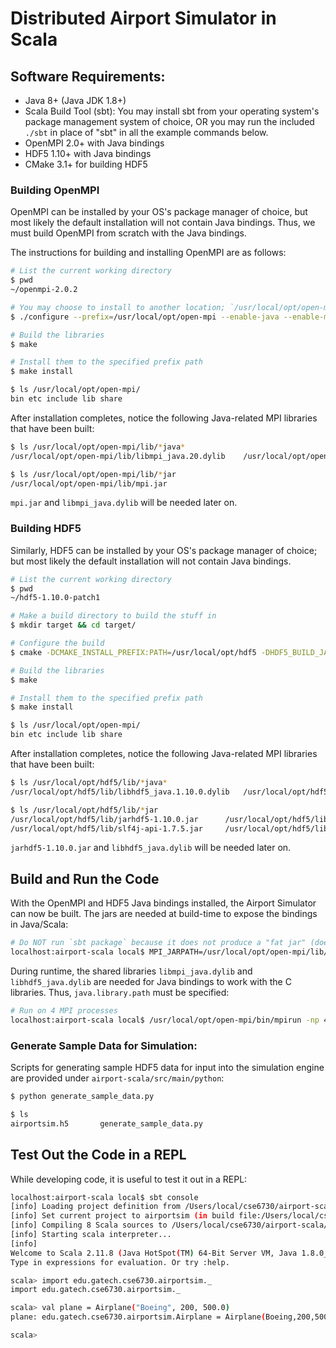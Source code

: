 # Distributed Airport Simulator in Scala


## Software Requirements:

* Java 8+ (Java JDK 1.8+)
* Scala Build Tool (sbt): You may install sbt from your operating system's package management system of choice, OR you may run the included `./sbt` in place of "sbt" in all the example commands below.
* OpenMPI 2.0+ with Java bindings
* HDF5 1.10+ with Java bindings
* CMake 3.1+ for building HDF5



### Building OpenMPI

OpenMPI can be installed by your OS's package manager of choice, but most likely the default installation will not contain Java bindings.  Thus, we must build OpenMPI from scratch with the Java bindings.

The instructions for building and installing OpenMPI are as follows:


```bash
# List the current working directory
$ pwd
~/openmpi-2.0.2

# You may choose to install to another location; `/usr/local/opt/open-mpi` is chosen here for a self-contained installation.
$ ./configure --prefix=/usr/local/opt/open-mpi --enable-java --enable-mpi-java

# Build the libraries
$ make

# Install them to the specified prefix path
$ make install

$ ls /usr/local/opt/open-mpi/
bin	etc	include	lib	share
```

After installation completes, notice the following Java-related MPI libraries that have been built:

```bash
$ ls /usr/local/opt/open-mpi/lib/*java*
/usr/local/opt/open-mpi/lib/libmpi_java.20.dylib	/usr/local/opt/open-mpi/lib/libmpi_java.dylib		/usr/local/opt/open-mpi/lib/libmpi_java.la

$ ls /usr/local/opt/open-mpi/lib/*jar
/usr/local/opt/open-mpi/lib/mpi.jar
```

`mpi.jar` and `libmpi_java.dylib` will be needed later on.



### Building HDF5

Similarly, HDF5 can be installed by your OS's package manager of choice; but most likely the default installation will not contain Java bindings.

```bash
# List the current working directory
$ pwd
~/hdf5-1.10.0-patch1

# Make a build directory to build the stuff in
$ mkdir target && cd target/

# Configure the build
$ cmake -DCMAKE_INSTALL_PREFIX:PATH=/usr/local/opt/hdf5 -DHDF5_BUILD_JAVA=1 -DHDF5_BUILD_TOOLS=1 -DMPI_C_INCLUDE_PATH=/usr/local/opt/open-mpi/include -DMPI_C_LIBRARIES=/usr/local/opt/open-mpi/lib/libmpi.dylib ..

# Build the libraries
$ make

# Install them to the specified prefix path
$ make install

$ ls /usr/local/opt/open-mpi/
bin	etc	include	lib	share
```

After installation completes, notice the following Java-related MPI libraries that have been built:

```bash
$ ls /usr/local/opt/hdf5/lib/*java*
/usr/local/opt/hdf5/lib/libhdf5_java.1.10.0.dylib	/usr/local/opt/hdf5/lib/libhdf5_java.100.0.1.dylib	/usr/local/opt/hdf5/lib/libhdf5_java.dylib

$ ls /usr/local/opt/hdf5/lib/*jar
/usr/local/opt/hdf5/lib/jarhdf5-1.10.0.jar		/usr/local/opt/hdf5/lib/slf4j-nop-1.7.5.jar
/usr/local/opt/hdf5/lib/slf4j-api-1.7.5.jar		/usr/local/opt/hdf5/lib/slf4j-simple-1.7.5.jar
```

`jarhdf5-1.10.0.jar` and `libhdf5_java.dylib` will be needed later on.




## Build and Run the Code

With the OpenMPI and HDF5 Java bindings installed, the Airport Simulator can now be built.  The jars are needed at build-time to expose the bindings in Java/Scala:

```bash
# Do NOT run `sbt package` because it does not produce a "fat jar" (does not contain Scala libs)
localhost:airport-scala local$ MPI_JARPATH=/usr/local/opt/open-mpi/lib/mpi.jar HDF_JARPATH=/usr/local/opt/hdf5/lib/jarhdf5-1.10.0.jar sbt assembly
```

During runtime, the shared libraries `libmpi_java.dylib` and `libhdf5_java.dylib` are needed for Java bindings to work with the C libraries.  Thus, `java.library.path` must be specified:

```bash
# Run on 4 MPI processes
localhost:airport-scala local$ /usr/local/opt/open-mpi/bin/mpirun -np 4  java -jar -Djava.library.path=/usr/local/opt/open-mpi/lib:/usr/local/opt/hdf5-mpi/lib  target/scala-2.11/airportsim-assembly-0.1.0.jar --config ~/cse6730/airport-scala/src/main/resources/SimulatorConfiguration.yaml --data ~/cse6730/airport-scala/src/main/python/airportsim.h5
```

### Generate Sample Data for Simulation:

Scripts for generating sample HDF5 data for input into the simulation engine are provided under `airport-scala/src/main/python`:

```bash
$ python generate_sample_data.py

$ ls
airportsim.h5		generate_sample_data.py
```




## Test Out the Code in a REPL

While developing code, it is useful to test it out in a REPL:

```bash
localhost:airport-scala local$ sbt console
[info] Loading project definition from /Users/local/cse6730/airport-scala/project
[info] Set current project to airportsim (in build file:/Users/local/cse6730/airport-scala/)
[info] Compiling 8 Scala sources to /Users/local/cse6730/airport-scala/target/scala-2.11/classes...
[info] Starting scala interpreter...
[info]
Welcome to Scala 2.11.8 (Java HotSpot(TM) 64-Bit Server VM, Java 1.8.0_05).
Type in expressions for evaluation. Or try :help.

scala> import edu.gatech.cse6730.airportsim._
import edu.gatech.cse6730.airportsim._

scala> val plane = Airplane("Boeing", 200, 500.0)
plane: edu.gatech.cse6730.airportsim.Airplane = Airplane(Boeing,200,500.0)

scala>
```
